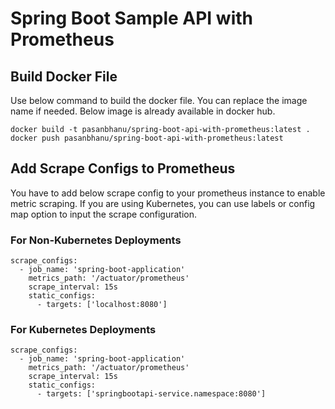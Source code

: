 # Spring Boot Sample API with Prometheus


## Build Docker File

Use below command to build the docker file. You can replace the image name if needed. Below image is already available in docker hub.

```
docker build -t pasanbhanu/spring-boot-api-with-prometheus:latest .
docker push pasanbhanu/spring-boot-api-with-prometheus:latest
```

## Add Scrape Configs to Prometheus

You have to add below scrape config to your prometheus instance to enable metric scraping. If you are using Kubernetes, you can use labels or config map option to input the scrape configuration.

### For Non-Kubernetes Deployments
```
scrape_configs:
  - job_name: 'spring-boot-application'
    metrics_path: '/actuator/prometheus'
    scrape_interval: 15s
    static_configs:
      - targets: ['localhost:8080']
```

### For Kubernetes Deployments
```
scrape_configs:
  - job_name: 'spring-boot-application'
    metrics_path: '/actuator/prometheus'
    scrape_interval: 15s
    static_configs:
      - targets: ['springbootapi-service.namespace:8080']
```